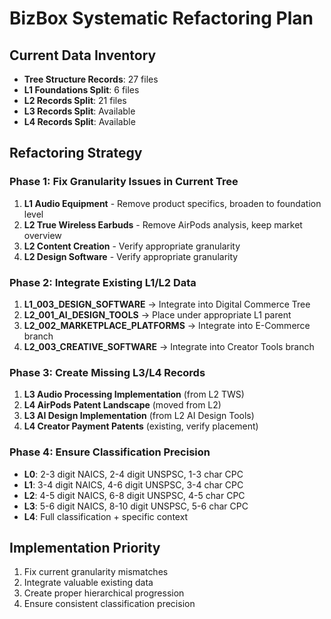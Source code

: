 # BizBox Systematic Refactoring Plan

## Current Data Inventory
- **Tree Structure Records**: 27 files
- **L1 Foundations Split**: 6 files  
- **L2 Records Split**: 21 files
- **L3 Records Split**: Available
- **L4 Records Split**: Available

## Refactoring Strategy

### Phase 1: Fix Granularity Issues in Current Tree
1. **L1 Audio Equipment** - Remove product specifics, broaden to foundation level
2. **L2 True Wireless Earbuds** - Remove AirPods analysis, keep market overview
3. **L2 Content Creation** - Verify appropriate granularity
4. **L2 Design Software** - Verify appropriate granularity

### Phase 2: Integrate Existing L1/L2 Data
1. **L1_003_DESIGN_SOFTWARE** → Integrate into Digital Commerce Tree
2. **L2_001_AI_DESIGN_TOOLS** → Place under appropriate L1 parent
3. **L2_002_MARKETPLACE_PLATFORMS** → Integrate into E-Commerce branch
4. **L2_003_CREATIVE_SOFTWARE** → Integrate into Creator Tools branch

### Phase 3: Create Missing L3/L4 Records
1. **L3 Audio Processing Implementation** (from L2 TWS)
2. **L4 AirPods Patent Landscape** (moved from L2)
3. **L3 AI Design Implementation** (from L2 AI Design Tools)
4. **L4 Creator Payment Patents** (existing, verify placement)

### Phase 4: Ensure Classification Precision
- **L0**: 2-3 digit NAICS, 2-4 digit UNSPSC, 1-3 char CPC
- **L1**: 3-4 digit NAICS, 4-6 digit UNSPSC, 3-4 char CPC  
- **L2**: 4-5 digit NAICS, 6-8 digit UNSPSC, 4-5 char CPC
- **L3**: 5-6 digit NAICS, 8-10 digit UNSPSC, 5-6 char CPC
- **L4**: Full classification + specific context

## Implementation Priority
1. Fix current granularity mismatches
2. Integrate valuable existing data
3. Create proper hierarchical progression
4. Ensure consistent classification precision

